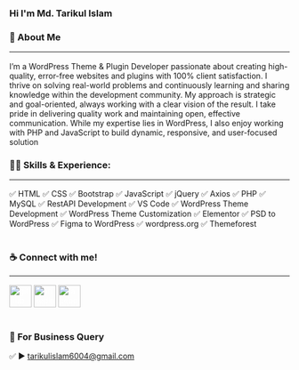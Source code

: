 ### Hi I'm Md. Tarikul Islam

### 🚀 About Me<hr/>
<p>I’m a WordPress Theme & Plugin Developer passionate about creating high-quality, error-free websites and plugins with 100% client satisfaction. I thrive on solving real-world problems and continuously learning and sharing knowledge within the development community. My approach is strategic and goal-oriented, always working with a clear vision of the result. I take pride in delivering quality work and maintaining open, effective communication. While my expertise lies in WordPress, I also enjoy working with PHP and JavaScript to build dynamic, responsive, and user-focused solution</p>

### 👨‍💻 Skills & Experience:<hr>

 ✅ HTML
 ✅ CSS
 ✅ Bootstrap
 ✅ JavaScript
 ✅ jQuery
 ✅ Axios
 ✅ PHP
 ✅ MySQL
 ✅ RestAPI Development
 ✅ VS Code
 ✅ WordPress Theme Development
 ✅ WordPress Theme Customization
 ✅ Elementor
 ✅ PSD to WordPress
 ✅ Figma to WordPress
 ✅ wordpress.org
 ✅ Themeforest<br><br>

### ☕ Connect with me!<hr>
[<img style="color: white;" src='https://cdn.jsdelivr.net/npm/simple-icons@3.0.1/icons/github.svg' alt='github' height='40'>](https://github.com/tarikulalways)  [<img style="color: white;" src='https://cdn.jsdelivr.net/npm/simple-icons@3.0.1/icons/linkedin.svg' alt='linkedin' height='40'>](https://www.linkedin.com/in/tarikulalways/)  [<img style="color: white;" src='https://cdn.jsdelivr.net/npm/simple-icons@3.0.1/icons/facebook.svg' alt='facebook' height='40'>](https://www.facebook.com/tarikulalways)<br/><br/>

### 📧 For Business Query<br/>
✅ ► tarikulislam6004@gmail.com



